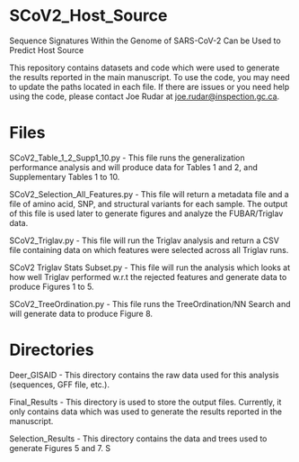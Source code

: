 # SCoV2_Host_Source
Sequence Signatures Within the Genome of SARS-CoV-2 Can be Used to Predict Host Source

This repository contains datasets and code which were used to generate the results reported in the main manuscript.
To use the code, you may need to update the paths located in each file. If there are issues or you need help using
the code, please contact Joe Rudar at joe.rudar@inspection.gc.ca.

# Files

SCoV2_Table_1_2_Supp1_10.py - This file runs the generalization performance analysis and will produce data for
Tables 1 and 2, and Supplementary Tables 1 to 10.

SCoV2_Selection_All_Features.py - This file will return a metadata file and a file of amino acid, SNP, and structural
variants for each sample. The output of this file is used later to generate figures and analyze the FUBAR/Triglav data.

SCoV2_Triglav.py - This file will run the Triglav analysis and return a CSV file containing data on which features were
selected across all Triglav runs.

SCoV2 Triglav Stats Subset.py - This file will run the analysis which looks at how well Triglav performed w.r.t the
rejected features and generate data to produce Figures 1 to 5.

SCoV2_TreeOrdination.py - This file runs the TreeOrdination/NN Search and will generate data to produce Figure 8.

# Directories

Deer_GISAID - This directory contains the raw data used for this analysis (sequences, GFF file, etc.).

Final_Results - This directory is used to store the output files. Currently, it only contains data which was
used to generate the results reported in the manuscript.

Selection_Results - This directory contains the data and trees used to generate Figures 5 and 7.
S
